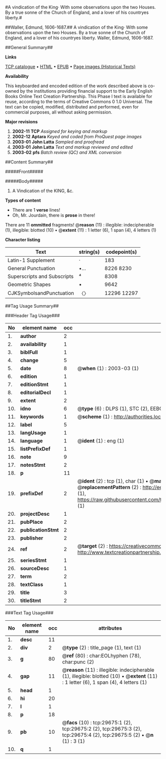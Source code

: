 #A vindication of the King· With some observations upon the two Houses. By a true sonne of the Church of England, and a lover of his countryes liberty.#

##Waller, Edmund, 1606-1687.##
A vindication of the King· With some observations upon the two Houses. By a true sonne of the Church of England, and a lover of his countryes liberty.
Waller, Edmund, 1606-1687.

##General Summary##

**Links**

[TCP catalogue](http://www.ota.ox.ac.uk/tcp/)  • 
[HTML](http://tei.it.ox.ac.uk/tcp/Texts-HTML/free/A67/A67357.html)  • 
[EPUB](http://tei.it.ox.ac.uk/tcp/Texts-EPUB/free/A67/A67357.epub) • 
[Page images (Historical Texts)](https://data.historicaltexts.jisc.ac.uk/view?pubId=eebo-99825295e&pageId=eebo-99825295e-29675-1)

**Availability**

This keyboarded and encoded edition of the
	       work described above is co-owned by the institutions
	       providing financial support to the Early English Books
	       Online Text Creation Partnership. This Phase I text is
	       available for reuse, according to the terms of Creative
	       Commons 0 1.0 Universal. The text can be copied,
	       modified, distributed and performed, even for
	       commercial purposes, all without asking permission.

**Major revisions**

1. __2002-11__ __TCP__ *Assigned for keying and markup*
1. __2002-12__ __Aptara__ *Keyed and coded from ProQuest page images*
1. __2003-01__ __John Latta__ *Sampled and proofread*
1. __2003-01__ __John Latta__ *Text and markup reviewed and edited*
1. __2003-02__ __pfs__ *Batch review (QC) and XML conversion*

##Content Summary##

#####Front#####

#####Body#####

1. A Vindication of the KING, &c.

**Types of content**

  * There are 1 **verse** lines!
  * Oh, Mr. Jourdain, there is **prose** in there!

There are 11 **ommitted** fragments! 
 @__reason__ (11) : illegible: indecipherable (1), illegible: blotted (10)  •  @__extent__ (11) : 1 letter (6), 1 span (4), 4 letters (1)

**Character listing**


|Text|string(s)|codepoint(s)|
|---|---|---|
|Latin-1 Supplement|·|183|
|General Punctuation|•…|8226 8230|
|Superscripts             and Subscripts|⁴|8308|
|Geometric Shapes|▪|9642|
|CJKSymbolsandPunctuation|〈〉|12296 12297|

##Tag Usage Summary##

###Header Tag Usage###

|No|element name|occ|attributes|
|---|---|---|---|
|1.|__author__|2||
|2.|__availability__|1||
|3.|__biblFull__|1||
|4.|__change__|5||
|5.|__date__|8| @__when__ (1) : 2003-03 (1)|
|6.|__edition__|1||
|7.|__editionStmt__|1||
|8.|__editorialDecl__|1||
|9.|__extent__|2||
|10.|__idno__|6| @__type__ (6) : DLPS (1), STC (2), EEBO-CITATION (1), PROQUEST (1), VID (1)|
|11.|__keywords__|1| @__scheme__ (1) : http://authorities.loc.gov/ (1)|
|12.|__label__|5||
|13.|__langUsage__|1||
|14.|__language__|1| @__ident__ (1) : eng (1)|
|15.|__listPrefixDef__|1||
|16.|__note__|9||
|17.|__notesStmt__|2||
|18.|__p__|11||
|19.|__prefixDef__|2| @__ident__ (2) : tcp (1), char (1)  •  @__matchPattern__ (2) : ([0-9\-]+):([0-9IVX]+) (1), (.+) (1)  •  @__replacementPattern__ (2) : http://eebo.chadwyck.com/downloadtiff?vid=$1&page=$2 (1), https://raw.githubusercontent.com/textcreationpartnership/Texts/master/tcpchars.xml#$1 (1)|
|20.|__projectDesc__|1||
|21.|__pubPlace__|2||
|22.|__publicationStmt__|2||
|23.|__publisher__|2||
|24.|__ref__|2| @__target__ (2) : https://creativecommons.org/publicdomain/zero/1.0/ (1), http://www.textcreationpartnership.org/docs/. (1)|
|25.|__seriesStmt__|1||
|26.|__sourceDesc__|1||
|27.|__term__|2||
|28.|__textClass__|1||
|29.|__title__|3||
|30.|__titleStmt__|2||


###Text Tag Usage###

|No|element name|occ|attributes|
|---|---|---|---|
|1.|__desc__|11||
|2.|__div__|2| @__type__ (2) : title_page (1), text (1)|
|3.|__g__|80| @__ref__ (80) : char:EOLhyphen (78), char:punc (2)|
|4.|__gap__|11| @__reason__ (11) : illegible: indecipherable (1), illegible: blotted (10)  •  @__extent__ (11) : 1 letter (6), 1 span (4), 4 letters (1)|
|5.|__head__|1||
|6.|__hi__|20||
|7.|__l__|1||
|8.|__p__|18||
|9.|__pb__|10| @__facs__ (10) : tcp:29675:1 (2), tcp:29675:2 (2), tcp:29675:3 (2), tcp:29675:4 (2), tcp:29675:5 (2)  •  @__n__ (1) : 3 (1)|
|10.|__q__|1||
